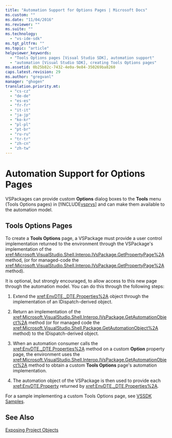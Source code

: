 ```yaml
---
title: "Automation Support for Options Pages | Microsoft Docs"
ms.custom: ""
ms.date: "11/04/2016"
ms.reviewer: ""
ms.suite: ""
ms.technology: 
  - "vs-ide-sdk"
ms.tgt_pltfrm: ""
ms.topic: "article"
helpviewer_keywords: 
  - "Tools Options pages [Visual Studio SDK], automation support"
  - "automation [Visual Studio SDK], creating Tools Options pages"
ms.assetid: 0b25b82c-7432-4e0a-9e84-350269ba8260
caps.latest.revision: 29
ms.author: "gregvanl"
manager: "ghogen"
translation.priority.mt: 
  - "cs-cz"
  - "de-de"
  - "es-es"
  - "fr-fr"
  - "it-it"
  - "ja-jp"
  - "ko-kr"
  - "pl-pl"
  - "pt-br"
  - "ru-ru"
  - "tr-tr"
  - "zh-cn"
  - "zh-tw"
---
```

# Automation Support for Options Pages
VSPackages can provide custom **Options** dialog boxes to the **Tools** menu (Tools Options pages) in [!INCLUDE[vsprvs](../../code-quality/includes/vsprvs_md.md)] and can make them available to the automation model.  
  
## Tools Options Pages  
 To create a **Tools Options** page, a VSPackage must provide a user control implementation returned to the environment through the VSPackage's implementation of the <xref:Microsoft.VisualStudio.Shell.Interop.IVsPackage.GetPropertyPage%2A> method, (or for managed-code the <xref:Microsoft.VisualStudio.Shell.Interop.IVsPackage.GetPropertyPage%2A> method).  
  
 It is optional, but strongly encouraged, to allow access to this new page through the automation model. You can do this through the following steps:  
  
1.  Extend the <xref:EnvDTE._DTE.Properties%2A> object through the implementation of an IDispatch-derived object.  
  
2.  Return an implementation of the <xref:Microsoft.VisualStudio.Shell.Interop.IVsPackage.GetAutomationObject%2A> method (or for managed code the <xref:Microsoft.VisualStudio.Shell.Package.GetAutomationObject%2A> method) to the IDispatch-derived object.  
  
3.  When an automation consumer calls the <xref:EnvDTE._DTE.Properties%2A> method on a custom **Option** property page, the environment uses the <xref:Microsoft.VisualStudio.Shell.Interop.IVsPackage.GetAutomationObject%2A> method to obtain a custom **Tools Options** page's automation implementation.  
  
4.  The automation object of the VSPackage is then used to provide each <xref:EnvDTE.Property> returned by <xref:EnvDTE._DTE.Properties%2A>.  
  
 For a sample implementing a custom Tools Options page, see [VSSDK Samples](http://aka.ms/vs2015sdksamples).  
  
## See Also  
 [Exposing Project Objects](../../extensibility/internals/exposing-project-objects.md)